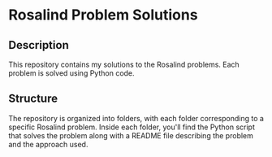 # Rosalind Problem Solutions


                                 
## Description
This repository contains my solutions to the Rosalind problems. Each problem is solved using Python code. 
## Structure
The repository is organized into folders, with each folder corresponding to a specific Rosalind problem. Inside each folder, you'll find the Python script that solves the problem along with a README file describing the problem and the approach used.
